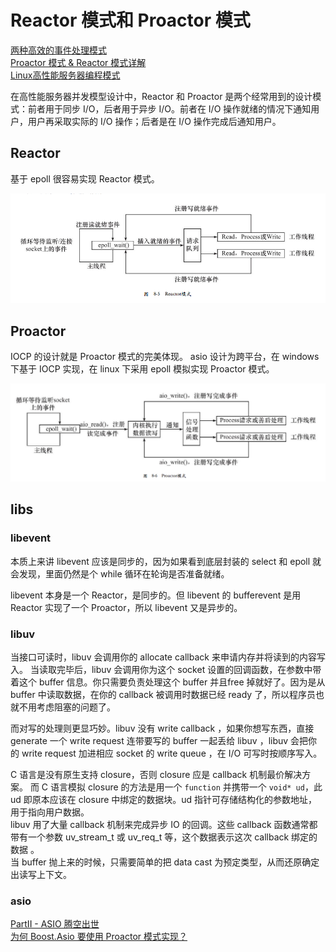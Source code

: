 # Reactor 模式和 Proactor 模式

[两种高效的事件处理模式](https://www.cnblogs.com/lojunren/p/3852514.html)  
[Proactor 模式 & Reactor 模式详解](https://my.oschina.net/chaenomeles/blog/744234)  
[Linux高性能服务器编程模式](https://rustlang-cn.org/read/rust/2018/Linux%E9%AB%98%E6%80%A7%E8%83%BD%E6%9C%8D%E5%8A%A1%E5%99%A8%E7%BC%96%E7%A8%8B%E6%A8%A1%E5%BC%8F.html)  

在高性能服务器并发模型设计中，Reactor 和 Proactor 是两个经常用到的设计模式：前者用于同步 I/O，后者用于异步 I/O。前者在 I/O 操作就绪的情况下通知用户，用户再采取实际的 I/O 操作；后者是在 I/O 操作完成后通知用户。

## Reactor

基于 epoll 很容易实现 Reactor 模式。

![reactor-mode](images/reactor-mode.png)

## Proactor

IOCP 的设计就是 Proactor 模式的完美体现。
asio 设计为跨平台，在 windows 下基于 IOCP 实现，在 linux 下采用 epoll 模拟实现 Proactor 模式。

![proactor-mode](images/proactor-mode.png)

## libs

### libevent

本质上来讲 libevent 应该是同步的，因为如果看到底层封装的 select 和 epoll 就会发现，里面仍然是个 while 循环在轮询是否准备就绪。

libevent 本身是一个 Reactor，是同步的。但 libevent 的 bufferevent 是用 Reactor 实现了一个 Proactor，所以 libevent 又是异步的。

### libuv

当接口可读时，libuv 会调用你的 allocate callback 来申请内存并将读到的内容写入。
当读取完毕后，libuv 会调用你为这个 socket 设置的回调函数，在参数中带着这个 buffer 信息。你只需要负责处理这个 buffer 并且free 掉就好了。因为是从 buffer 中读取数据，在你的 callback 被调用时数据已经 ready 了，所以程序员也就不用考虑阻塞的问题了。

而对写的处理则更显巧妙。libuv 没有 write callback ，如果你想写东西，直接 generate 一个 write request 连带要写的 buffer 一起丢给 libuv ，libuv 会把你的 write request 加进相应 socket 的 write queue ，在 I/O 可写时按顺序写入。

C 语言是没有原生支持 closure，否则 closure 应是 callback 机制最价解决方案。  而 C 语言模拟 closure 的方法是用一个 `function` 并携带一个 `void* ud`，此 ud 即原本应该在 closure 中绑定的数据块。ud 指针可存储结构化的参数地址，用于指向用户数据。  
libuv 用了大量 callback 机制来完成异步 IO 的回调。这些 callback 函数通常都带有一个参数 uv_stream_t 或 uv_req_t 等，这个数据表示这次 callback 绑定的数据 。  
当 buffer 抛上来的时候，只需要简单的把 data cast 为预定类型，从而还原确定出读写上下文。

### asio

[PartII - ASIO 腾空出世](https://microcai.org/2015/09/18/history-of-network-libraries-part-two.html)  
[为何 Boost.Asio 要使用 Proactor 模式实现？](https://www.cnblogs.com/my_life/articles/5329955.html)  
